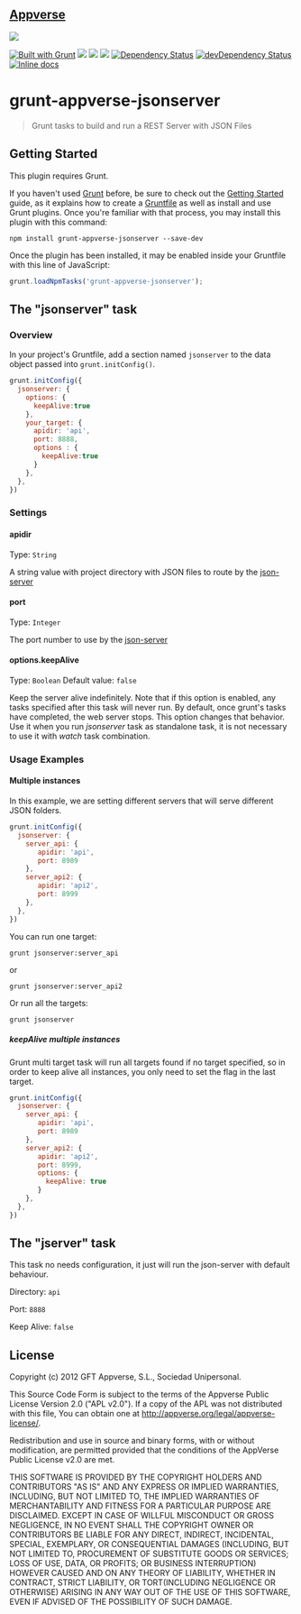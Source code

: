 ## [Appverse](http://appverse.org/#)
![](http://appversed.files.wordpress.com/2012/12/logo.png)

[![Built with Grunt](https://cdn.gruntjs.com/builtwith.png)](http://gruntjs.com/)
![](https://img.shields.io/npm/v/grunt-appverse-jsonserver.svg) ![](https://img.shields.io/npm/dm/grunt-appverse-jsonserver.svg) ![](https://img.shields.io/npm/l/grunt-appverse-jsonserver.svg)
[![Dependency Status](https://img.shields.io/david/appverse/grunt-appverse-jsonserver.svg?style=flat-square)](https://david-dm.org/appverse/grunt-appverse-jsonserver)
[![devDependency Status](https://img.shields.io/david/dev/appverse/grunt-appverse-jsonserver.svg?style=flat-square)](https://david-dm.org/appverse/grunt-appverse-jsonserver#info=devDependencies)
[![Inline docs](http://inch-ci.org/github/appverse/grunt-appverse-jsonserver.svg)](http://inch-ci.org/github/appverse/grunt-appverse-jsonserver)

# grunt-appverse-jsonserver

> Grunt tasks to build and run a REST Server with JSON Files

## Getting Started
This plugin requires Grunt.

If you haven't used [Grunt](http://gruntjs.com/) before, be sure to check out the [Getting Started](http://gruntjs.com/getting-started) guide, as it explains how to create a [Gruntfile](http://gruntjs.com/sample-gruntfile) as well as install and use Grunt plugins. Once you're familiar with that process, you may install this plugin with this command:

```shell
npm install grunt-appverse-jsonserver --save-dev
```

Once the plugin has been installed, it may be enabled inside your Gruntfile with this line of JavaScript:

```js
grunt.loadNpmTasks('grunt-appverse-jsonserver');
```


## The "jsonserver" task

### Overview
In your project's Gruntfile, add a section named `jsonserver` to the data object passed into `grunt.initConfig()`.

```js
grunt.initConfig({
  jsonserver: {
    options: {
      keepAlive:true
    },
    your_target: {
      apidir: 'api',
      port: 8888,
      options : {
        keepAlive:true
      }
    },
  },
})
```

### Settings

#### apidir
Type: `String`

A string value with project directory with JSON files to route by the [json-server](https://github.com/typicode/json-server)

#### port
Type: `Integer`

The port number to use by the [json-server](https://github.com/typicode/json-server)

#### options.keepAlive
Type: `Boolean`
Default value: `false`

Keep the server alive indefinitely. Note that if this option is enabled, any tasks specified after this task will never run. By default, once grunt's tasks have completed, the web server stops. This option changes that behavior. Use it when you run *jsonserver* task as standalone task, it is not necessary to use it with *watch* task combination.

### Usage Examples

#### Multiple instances
In this example, we are setting different servers that will serve different JSON folders.

```js
grunt.initConfig({
  jsonserver: {   
    server_api: {
       apidir: 'api',
       port: 8989
    },
    server_api2: {
       apidir: 'api2',
       port: 8999
    },
  },
})
```

You can run one target:  

```shell
grunt jsonserver:server_api
```

or

```shell
grunt jsonserver:server_api2
```

Or run all the targets:

```shell
grunt jsonserver
```

##### keepAlive multiple instances
Grunt multi target task will run all targets found if no target specified, so in order to keep alive all instances, you only need to set the flag in the last target.

```js
grunt.initConfig({
  jsonserver: {   
    server_api: {
       apidir: 'api',
       port: 8989
    },
    server_api2: {
       apidir: 'api2',
       port: 8999,
       options: {
         keepAlive: true
       }
    },
  },
})
```


## The "jserver" task
This task no needs configuration, it just will run the json-server with default behaviour.

  Directory: `api`

  Port: `8888`

  Keep Alive: `false`

## License
Copyright (c) 2012 GFT Appverse, S.L., Sociedad Unipersonal.

This Source  Code Form  is subject to the  terms of  the Appverse Public License
Version 2.0  ("APL v2.0").  If a copy of  the APL  was not  distributed with this
file, You can obtain one at <http://appverse.org/legal/appverse-license/>.

Redistribution and use in  source and binary forms, with or without modification,
are permitted provided that the  conditions  of the  AppVerse Public License v2.0
are met.

THIS SOFTWARE IS PROVIDED BY THE  COPYRIGHT HOLDERS  AND CONTRIBUTORS "AS IS" AND
ANY EXPRESS  OR IMPLIED WARRANTIES, INCLUDING, BUT  NOT LIMITED TO,   THE IMPLIED
WARRANTIES   OF  MERCHANTABILITY   AND   FITNESS   FOR A PARTICULAR  PURPOSE  ARE
DISCLAIMED. EXCEPT IN CASE OF WILLFUL MISCONDUCT OR GROSS NEGLIGENCE, IN NO EVENT
SHALL THE  COPYRIGHT OWNER  OR  CONTRIBUTORS  BE LIABLE FOR ANY DIRECT, INDIRECT,
INCIDENTAL,  SPECIAL,   EXEMPLARY,  OR CONSEQUENTIAL DAMAGES  (INCLUDING, BUT NOT
LIMITED TO,  PROCUREMENT OF SUBSTITUTE  GOODS OR SERVICES;  LOSS OF USE, DATA, OR
PROFITS; OR BUSINESS INTERRUPTION) HOWEVER CAUSED AND ON ANY THEORY OF LIABILITY,
WHETHER IN CONTRACT, STRICT LIABILITY, OR TORT(INCLUDING NEGLIGENCE OR OTHERWISE)
ARISING  IN  ANY WAY OUT  OF THE USE  OF THIS  SOFTWARE,  EVEN  IF ADVISED OF THE
POSSIBILITY OF SUCH DAMAGE.
